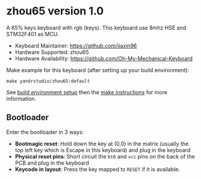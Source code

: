 # zhou65 version 1.0

A 65% keys keyboard with rgb (keys).
This keyboard use 8mhz HSE and STM32F401 as MCU.

- Keyboard Maintainer: https://github.com/jiaxin96
- Hardware Supported: zhou65
- Hardware Availability: https://github.com/Oh-My-Mechanical-Keyboard 

Make example for this keyboard (after setting up your build environment):

    make yandrstudio/zhou65:default

See [build environment setup](https://docs.qmk.fm/#/getting_started_build_tools) then the [make instructions](https://docs.qmk.fm/#/getting_started_make_guide) for more information.

## Bootloader

Enter the bootloader in 3 ways:

* **Bootmagic reset**: Hold down the key at (0,0) in the matrix (usually the top left key which is Escape in this keyboard) and plug in the keyboard
* **Physical reset pins**: Short circuit the `bt0` and `vcc` pins on the back of the PCB and plug in the keyboard
* **Keycode in layout**: Press the key mapped to `RESET` if it is available.
